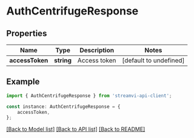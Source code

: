 # AuthCentrifugeResponse


## Properties

Name | Type | Description | Notes
------------ | ------------- | ------------- | -------------
**accessToken** | **string** | Access token | [default to undefined]

## Example

```typescript
import { AuthCentrifugeResponse } from 'streamvi-api-client';

const instance: AuthCentrifugeResponse = {
    accessToken,
};
```

[[Back to Model list]](../README.md#documentation-for-models) [[Back to API list]](../README.md#documentation-for-api-endpoints) [[Back to README]](../README.md)
